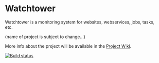 Watchtower
==========

Watchtower is a monitoring system for websites, webservices, jobs, tasks, etc.

(name of project is subject to change...)

More info about the project will be available in the [Project Wiki](https://github.com/bataviagroep/Watchtower/wiki).

[![Build status](http://img.shields.io/appveyor/ci/mwijnands/watchtower.svg?style=flat)](https://ci.appveyor.com/project/mwijnands/watchtower)
